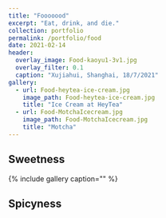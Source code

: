 ```yaml
---
title: "Fooooood"
excerpt: "Eat, drink, and die."
collection: portfolio
permalink: /portfolio/food
date: 2021-02-14
header:
  overlay_image: Food-kaoyu1-3v1.jpg
  overlay_filter: 0.1
  caption: "Xujiahui, Shanghai, 18/7/2021"
gallery:
  - url: Food-heytea-ice-cream.jpg
    image_path: Food-heytea-ice-cream.jpg
    title: "Ice Cream at HeyTea"
  - url: Food-MotchaIcecream.jpg
    image_path: Food-MotchaIcecream.jpg
    title: "Motcha"
---
```



## Sweetness

{% include gallery caption="" %}

## Spicyness
